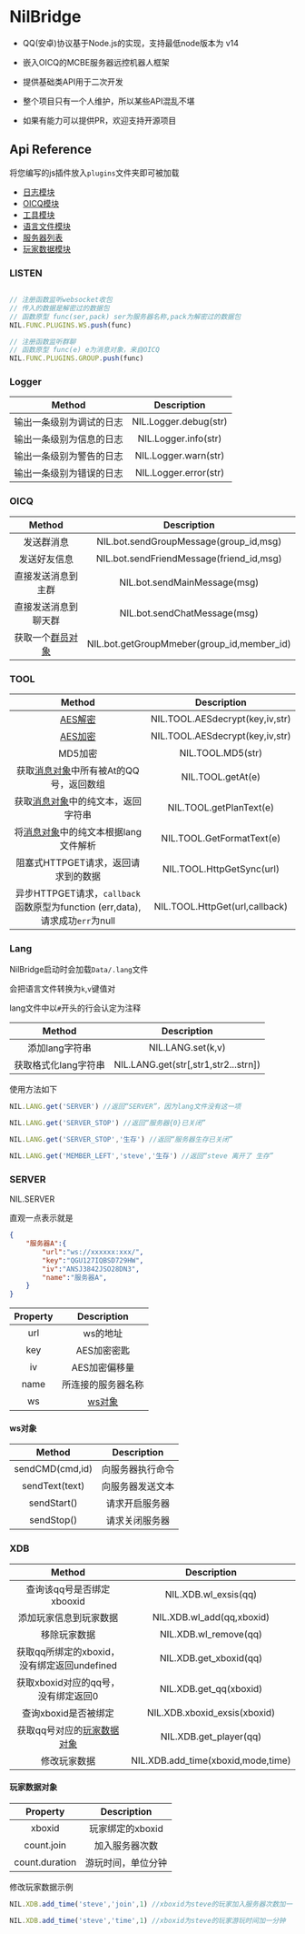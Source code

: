 # NilBridge

 - QQ(安卓)协议基于Node.js的实现，支持最低node版本为 v14

 - 嵌入OICQ的MCBE服务器远控机器人框架

 - 提供基础类API用于二次开发

 - 整个项目只有一个人维护，所以某些API混乱不堪

 - 如果有能力可以提供PR，欢迎支持开源项目

## Api Reference

将您编写的js插件放入`plugins`文件夹即可被加载

 - [日志模块](#Logger)
 - [OICQ模块](#OICQ)
 - [工具模块](#TOOL)
 - [语言文件模块](#LANG)
 - [服务器列表](#SERVER)
 - [玩家数据模块](#XDB)

 ### LISTEN

``` js

// 注册函数监听websocket收包
// 传入的数据是解密过的数据包
// 函数原型 func(ser,pack) ser为服务器名称,pack为解密过的数据包
NIL.FUNC.PLUGINS.WS.push(func)

// 注册函数监听群聊
// 函数原型 func(e) e为消息对象，来自OICQ
NIL.FUNC.PLUGINS.GROUP.push(func)

```

### Logger

|Method|Description|
|:-:|:-:|
|输出一条级别为调试的日志|NIL.Logger.debug(str)|
|输出一条级别为信息的日志|NIL.Logger.info(str)|
|输出一条级别为警告的日志|NIL.Logger.warn(str)|
|输出一条级别为错误的日志|NIL.Logger.error(str)|


### OICQ

|Method|Description|
|:-:|:-:|
|发送群消息|NIL.bot.sendGroupMessage(group_id,msg)|
|发送好友信息|NIL.bot.sendFriendMessage(friend_id,msg)|
|直接发送消息到主群|NIL.bot.sendMainMessage(msg)|
|直接发送消息到聊天群|NIL.bot.sendChatMessage(msg)|
|获取一个[群员对象](https://github.com/takayama-lily/oicq#class-member)|NIL.bot.getGroupMmeber(group_id,member_id)|



### TOOL

|Method|Description|
|:-:|:-:|
|[AES解密](https://github.com/XBridgeX/NilBridge/blob/main/Utils/AES.js#L12)|NIL.TOOL.AESdecrypt(key,iv,str)|
|[AES加密](https://github.com/XBridgeX/NilBridge/blob/main/Utils/AES.js#L27)|NIL.TOOL.AESdecrypt(key,iv,str)|
|MD5加密|NIL.TOOL.MD5(str)|
|获取[消息对象](https://github.com/takayama-lily/oicq#class-message)中所有被At的QQ号，返回数组|NIL.TOOL.getAt(e)|
|获取[消息对象](https://github.com/takayama-lily/oicq#class-message)中的纯文本，返回字符串|NIL.TOOL.getPlanText(e)|
|将[消息对象](https://github.com/takayama-lily/oicq#class-message)中的纯文本根据lang文件解析|NIL.TOOL.GetFormatText(e)|
|阻塞式HTTPGET请求，返回请求到的数据|NIL.TOOL.HttpGetSync(url)|
|异步HTTPGET请求，`callback`函数原型为function (err,data),请求成功`err`为null|NIL.TOOL.HttpGet(url,callback)|

### Lang

NilBridge启动时会加载`Data/.lang`文件

会把语言文件转换为`k`,`v`键值对

lang文件中以`#`开头的行会认定为注释

|Method|Description|
|:-:|:-:|
|添加lang字符串|NIL.LANG.set(k,v)|
|获取格式化lang字符串|NIL.LANG.get(str[,str1,str2...strn])|

使用方法如下

``` js
NIL.LANG.get('SERVER') //返回“SERVER”，因为lang文件没有这一项

NIL.LANG.get('SERVER_STOP') //返回“服务器{0}已关闭”

NIL.LANG.get('SERVER_STOP','生存') //返回“服务器生存已关闭”

NIL.LANG.get('MEMBER_LEFT','steve','生存') //返回“steve 离开了 生存”
```

### SERVER

NIL.SERVER 

直观一点表示就是
``` json
{
    "服务器A":{
        "url":"ws://xxxxxx:xxx/",
        "key":"QGU127IQBSD729HW",
        "iv":"ANSJ3842JSO28DN3",
        "name":"服务器A",
    }
}
```

|Property|Description|
|:-:|:-:|
|url|ws的地址|
|key|AES加密密匙|
|iv|AES加密偏移量|
|name|所连接的服务器名称|
|ws|[ws对象](#ws对象)|

#### ws对象

|Method|Description|
|:-:|:-:|
|sendCMD(cmd,id)|向服务器执行命令|
|sendText(text)|向服务器发送文本|
|sendStart()|请求开启服务器|
|sendStop()|请求关闭服务器|

### XDB

|Method|Description|
|:-:|:-:|
|查询该qq号是否绑定xbooxid|NIL.XDB.wl_exsis(qq)|
|添加玩家信息到玩家数据|NIL.XDB.wl_add(qq,xboxid)|
|移除玩家数据|NIL.XDB.wl_remove(qq)|
|获取qq所绑定的xboxid，没有绑定返回undefined|NIL.XDB.get_xboxid(qq)|
|获取xboxid对应的qq号，没有绑定返回0|NIL.XDB.get_qq(xboxid)|
|查询xboxid是否被绑定|NIL.XDB.xboxid_exsis(xboxid)|
|获取qq号对应的[玩家数据对象](#玩家数据对象)|NIL.XDB.get_player(qq)|
|修改玩家数据|NIL.XDB.add_time(xboxid,mode,time)|


#### 玩家数据对象
|Property|Description|
|:-:|:-:|
|xboxid|玩家绑定的xboxid|
|count.join|加入服务器次数|
|count.duration|游玩时间，单位分钟|

修改玩家数据示例

``` js
NIL.XDB.add_time('steve','join',1) //xboxid为steve的玩家加入服务器次数加一

NIL.XDB.add_time('steve','time',1) //xboxid为steve的玩家游玩时间加一分钟
```

